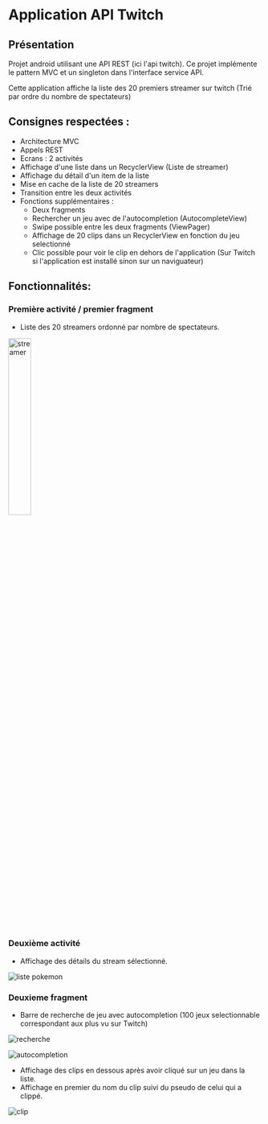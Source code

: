 # Application API Twitch

## Présentation

Projet android utilisant une API REST (ici l'api twitch). Ce projet implémente le pattern MVC et un singleton dans l'interface service API.

Cette application affiche la liste des 20 premiers streamer sur twitch (Trié par ordre du nombre de spectateurs)

## Consignes respectées : 

- Architecture MVC
- Appels REST
- Ecrans : 2 activités
- Affichage d'une liste dans un RecyclerView (Liste de streamer)
- Affichage du détail d'un item de la liste
- Mise en cache de la liste de 20 streamers
- Transition entre les deux activités
- Fonctions supplémentaires :
	- Deux fragments
	- Rechercher un jeu avec de l'autocompletion (AutocompleteView)
	- Swipe possible entre les deux fragments (ViewPager)
	- Affichage de 20 clips dans un RecyclerView en fonction du jeu selectionné
	- Clic possible pour voir le clip en dehors de l'application (Sur Twitch si l'application est installé sinon sur un naviguateur)


## Fonctionnalités: 

### Première activité / premier fragment

- Liste des 20 streamers ordonné par nombre de spectateurs.

<img src="premier.png" alt="streamer" width="30%">

### Deuxième activité 

- Affichage des détails du stream sélectionné.

<img src="deuxieme.png" alt="liste pokemon">

### Deuxieme fragment

- Barre de recherche de jeu avec autocompletion (100 jeux selectionnable correspondant aux plus vu sur Twitch)

<img src="recherche.png" alt="recherche"><br/>

<img src="autocompletion.png" alt="autocompletion">

- Affichage des clips en dessous après avoir cliqué sur un jeu dans la liste.
- Affichage en premier du nom du clip suivi du pseudo de celui qui a clippé.

<img src="clip.png" alt="clip">
